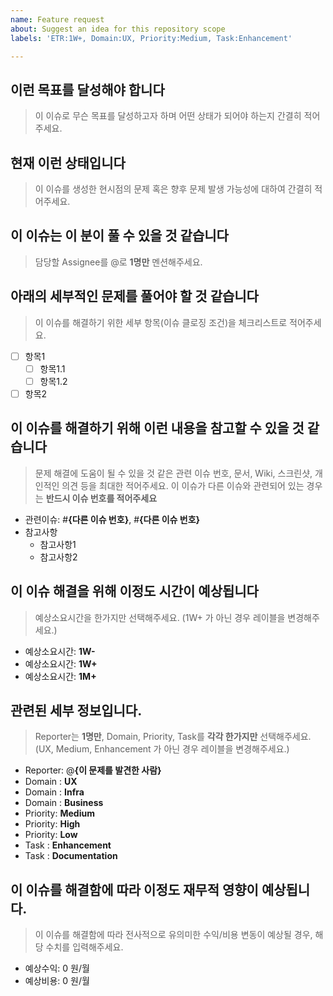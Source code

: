 ```yaml
---
name: Feature request
about: Suggest an idea for this repository scope
labels: 'ETR:1W+, Domain:UX, Priority:Medium, Task:Enhancement'

---
```


## 이런 목표를 달성해야 합니다
> 이 이슈로 무슨 목표를 달성하고자 하며 어떤 상태가 되어야 하는지 간결히 적어주세요.



## 현재 이런 상태입니다
> 이 이슈를 생성한 현시점의 문제 혹은 향후 문제 발생 가능성에 대하여 간결히 적어주세요.



## 이 이슈는 이 분이 풀 수 있을 것 같습니다
> 담당할 Assignee를 @로 **1명만** 멘션해주세요.



## 아래의 세부적인 문제를 풀어야 할 것 같습니다
> 이 이슈를 해결하기 위한 세부 항목(이슈 클로징 조건)을 체크리스트로 적어주세요.
  - [ ] 항목1
    - [ ] 항목1.1
    - [ ] 항목1.2
  - [ ] 항목2

## 이 이슈를 해결하기 위해 이런 내용을 참고할 수 있을 것 같습니다
> 문제 해결에 도움이 될 수 있을 것 같은 관련 이슈 번호, 문서, Wiki, 스크린샷, 개인적인 의견 등을 최대한 적어주세요.
> 이 이슈가 다른 이슈와 관련되어 있는 경우는 **반드시 이슈 번호를 적어주세요**
  - 관련이슈: #**{다른 이슈 번호}**, #**{다른 이슈 번호}**
  - 참고사항
    - 참고사항1
    - 참고사항2

## 이 이슈 해결을 위해 이정도 시간이 예상됩니다
> 예상소요시간을 한가지만 선택해주세요.
> (1W+ 가 아닌 경우 레이블을 변경해주세요.)
  - 예상소요시간: **1W-**
  - 예상소요시간: **1W+**
  - 예상소요시간: **1M+**

## 관련된 세부 정보입니다.
> Reporter는 **1명만**, Domain, Priority, Task를 **각각 한가지만** 선택해주세요.
> (UX, Medium, Enhancement 가 아닌 경우 레이블을 변경해주세요.)
  - Reporter: @**{이 문제를 발견한 사람}**
  - Domain  : **UX**
  - Domain  : **Infra**
  - Domain  : **Business**
  - Priority: **Medium**
  - Priority: **High**
  - Priority: **Low**
  - Task    : **Enhancement**
  - Task    : **Documentation**

## 이 이슈를 해결함에 따라 이정도 재무적 영향이 예상됩니다.
> 이 이슈를 해결함에 따라 전사적으로 유의미한 수익/비용 변동이 예상될 경우, 해당 수치를 입력해주세요.
  - 예상수익: 0 원/월
  - 예상비용: 0 원/월
